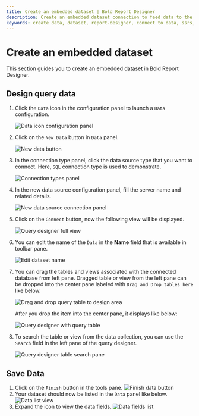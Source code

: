 ```yaml
---
title: Create an embedded dataset | Bold Report Designer
description: Create an embedded dataset connection to feed data to the report and to visualize the data using report items in Bold Report Designer
keywords: create data, dataset, report-designer, connect to data, ssrs, reporting
---
```


# Create an embedded dataset

This section guides you to create an embedded dataset in Bold Report Designer.

## Design query data

1. Click the `Data` icon in the configuration panel to launch a `Data` configuration.

   ![Data icon configuration panel](/static/assets/on-premise/images/report-designer/manage-data/dataset/data-icon-configuration-panel.png)

2. Click on the `New Data` button in `Data` panel.

   ![New data button](/static/assets/on-premise/images/report-designer/manage-data/dataset/new-data-button.png)

3. In the connection type panel, click the data source type that you want to connect. Here, `SQL` connection type is used to demonstrate.

   ![Connection types panel](/static/assets/on-premise/images/report-designer/manage-data/dataset/connection-types-panel.png)

4. In the new data source configuration panel, fill the server name and related details.

   ![New data source connection panel](/static/assets/on-premise/images/report-designer/manage-data/dataset/new-data-source-connection-panel.png)

5. Click on the `Connect` button, now the following view will be displayed.

   ![Query designer full view](/static/assets/on-premise/images/report-designer/manage-data/dataset/query-designer-full-view.png)

6. You can edit the name of the `Data` in the **Name** field that is available in toolbar pane.

   ![Edit dataset name](/static/assets/on-premise/images/report-designer/manage-data/dataset/edit-dataset-name.png)

7. You can drag the tables and views associated with the connected database from left pane. Dragged table or view from the left pane can be dropped into the center pane labeled with `Drag and Drop tables here` like below.

   ![Drag and drop query table to design area](/static/assets/on-premise/images/report-designer/manage-data/dataset/drag-drop-table-in-query-designer.png)

   After you drop the item into the center pane, it displays like below:

   ![Query designer with query table](/static/assets/on-premise/images/report-designer/manage-data/dataset/drag-drop-table-in-query-designer-output.png)

8. To search the table or view from the data collection, you can use the `Search` field in the left pane of the query designer.

   ![Query designer table search pane](/static/assets/on-premise/images/report-designer/manage-data/dataset/query-designer-table-search-pane.png)

## Save Data

1. Click on the `Finish` button in the tools pane.
![Finish data button](/static/assets/on-premise/images/report-designer/manage-data/dataset/finish-data-connection.png)
2. Your dataset should now be listed in the `Data` panel like below.
![Data list view](/static/assets/on-premise/images/report-designer/manage-data/dataset/data-list-view.png)
3. Expand the icon to view the data fields.
![Data fields list](/static/assets/on-premise/images/report-designer/manage-data/dataset/data-fields-list.png)